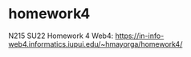 # homework4
 N215 SU22 Homework 4
 Web4: https://in-info-web4.informatics.iupui.edu/~hmayorga/homework4/

